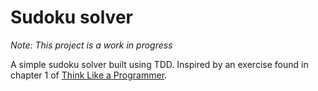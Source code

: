 # Sudoku solver

*Note: This project is a work in progress*

A simple sudoku solver built using TDD. Inspired by an exercise found in chapter 1 of [Think Like a Programmer](https://nostarch.com/thinklikeaprogrammer).
